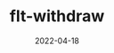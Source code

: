 ---
title: flt-withdraw
date: 2022-04-18
weight: 30
description: flt tokens withdraw.
tags: [ web3 ]
externalUrl: https://github.com/XdpCS/Solidity-Learning
---